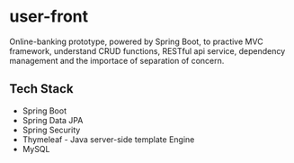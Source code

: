 # user-front

Online-banking prototype, powered by Spring Boot, to practive MVC framework, understand CRUD functions, RESTful api service, dependency management and the importace of separation of concern.

## Tech Stack
<ul>
  <li>Spring Boot</li>
  <li>Spring Data JPA</li>
  <li>Spring Security</li>
  <li>Thymeleaf - Java server-side template Engine</li>
  <li>MySQL</li>
</ul>

